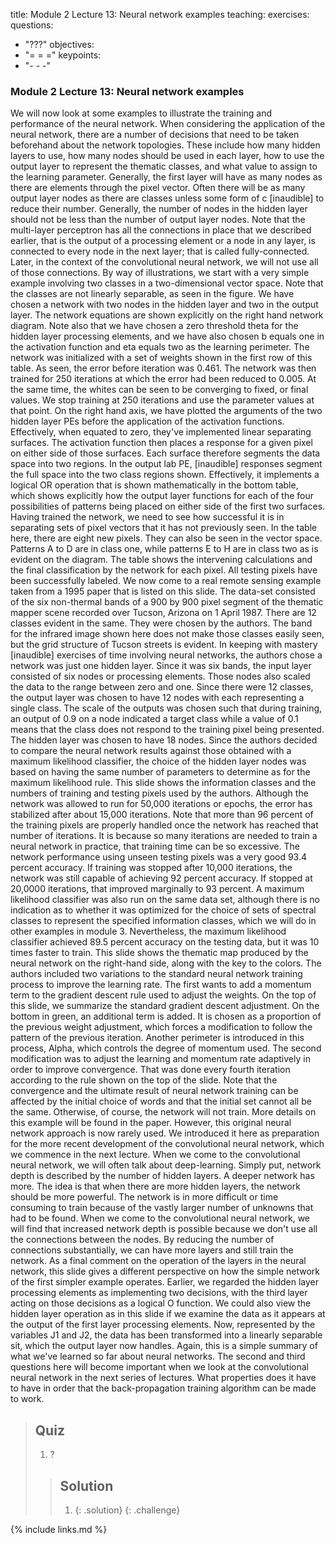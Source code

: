 title: Module 2 Lecture 13: Neural network examples
teaching: 
exercises: 
questions:

- "???"
  objectives:
- "= = ="
  keypoints:
- "- - -"

### Module 2 Lecture 13: Neural network examples

We will now look at some examples to illustrate the training and performance of the neural network. When considering the application of the neural network, there are a number of decisions that need to be taken beforehand about the network topologies. These include how many hidden layers to use, how many nodes should be used in each layer, how to use the output layer to represent the thematic classes, and what value to assign to the learning parameter. Generally, the first layer will have as many nodes as there are elements through the pixel vector. Often there will be as many output layer nodes as there are classes unless some form of c [inaudible] to reduce their number. Generally, the number of nodes in the hidden layer should not be less than the number of output layer nodes. Note that the multi-layer perceptron has all the connections in place that we described earlier, that is the output of a processing element or a node in any layer, is connected to every node in the next layer; that is called fully-connected. Later, in the context of the convolutional neural network, we will not use all of those connections. By way of illustrations, we start with a very simple example involving two classes in a two-dimensional vector space. Note that the classes are not linearly separable, as seen in the figure. We have chosen a network with two nodes in the hidden layer and two in the output layer. The network equations are shown explicitly on the right hand network diagram. Note also that we have chosen a zero threshold theta for the hidden layer processing elements, and we have also chosen b equals one in the activation function and eta equals two as the learning perimeter. The network was initialized with a set of weights shown in the first row of this table. As seen, the error before iteration was 0.461. The network was then trained for 250 iterations at which the error had been reduced to 0.005. At the same time, the whites can be seen to be converging to fixed, or final values. We stop training at 250 iterations and use the parameter values at that point. On the right hand axis, we have plotted the arguments of the two hidden layer PEs before the application of the activation functions. Effectively, when equated to zero, they've implemented linear separating surfaces. The activation function then places a response for a given pixel on either side of those surfaces. Each surface therefore segments the data space into two regions. In the output lab PE, [inaudible] responses segment the full space into the two class regions shown. Effectively, it implements a logical OR operation that is shown mathematically in the bottom table, which shows explicitly how the output layer functions for each of the four possibilities of patterns being placed on either side of the first two surfaces. Having trained the network, we need to see how successful it is in separating sets of pixel vectors that it has not previously seen. In the table here, there are eight new pixels. They can also be seen in the vector space. Patterns A to D are in class one, while patterns E to H are in class two as is evident on the diagram. The table shows the intervening calculations and the final classification by the network for each pixel. All testing pixels have been successfully labeled. We now come to a real remote sensing example taken from a 1995 paper that is listed on this slide. The data-set consisted of the six non-thermal bands of a 900 by 900 pixel segment of the thematic mapper scene recorded over Tucson, Arizona on 1 April 1987. There are 12 classes evident in the same. They were chosen by the authors. The band for the infrared image shown here does not make those classes easily seen, but the grid structure of Tucson streets is evident. In keeping with mastery [inaudible] exercises of time involving neural networks, the authors chose a network was just one hidden layer. Since it was six bands, the input layer consisted of six nodes or processing elements. Those nodes also scaled the data to the range between zero and one. Since there were 12 classes, the output layer was chosen to have 12 nodes with each representing a single class. The scale of the outputs was chosen such that during training, an output of 0.9 on a node indicated a target class while a value of 0.1 means that the class does not respond to the training pixel being presented. The hidden layer was chosen to have 18 nodes. Since the authors decided to compare the neural network results against those obtained with a maximum likelihood classifier, the choice of the hidden layer nodes was based on having the same number of parameters to determine as for the maximum likelihood rule. This slide shows the information classes and the numbers of training and testing pixels used by the authors. Although the network was allowed to run for 50,000 iterations or epochs, the error has stabilized after about 15,000 iterations. Note that more than 96 percent of the training pixels are properly handled once the network has reached that number of iterations. It is because so many iterations are needed to train a neural network in practice, that training time can be so excessive. The network performance using unseen testing pixels was a very good 93.4 percent accuracy. If training was stopped after 10,000 iterations, the network was still capable of achieving 92 percent accuracy. If stopped at 20,0000 iterations, that improved marginally to 93 percent. A maximum likelihood classifier was also run on the same data set, although there is no indication as to whether it was optimized for the choice of sets of spectral classes to represent the specified information classes, which we will do in other examples in module 3. Nevertheless, the maximum likelihood classifier achieved 89.5 percent accuracy on the testing data, but it was 10 times faster to train. This slide shows the thematic map produced by the neural network on the right-hand side, along with the key to the colors. The authors included two variations to the standard neural network training process to improve the learning rate. The first wants to add a momentum term to the gradient descent rule used to adjust the weights. On the top of this slide, we summarize the standard gradient descent adjustment. On the bottom in green, an additional term is added. It is chosen as a proportion of the previous weight adjustment, which forces a modification to follow the pattern of the previous iteration. Another perimeter is introduced in this process, Alpha, which controls the degree of momentum used. The second modification was to adjust the learning and momentum rate adaptively in order to improve convergence. That was done every fourth iteration according to the rule shown on the top of the slide. Note that the convergence and the ultimate result of neural network training can be affected by the initial choice of words and that the initial set cannot all be the same. Otherwise, of course, the network will not train. More details on this example will be found in the paper. However, this original neural network approach is now rarely used. We introduced it here as preparation for the more recent development of the convolutional neural network, which we commence in the next lecture. When we come to the convolutional neural network, we will often talk about deep-learning. Simply put, network depth is described by the number of hidden layers. A deeper network has more. The idea is that when there are more hidden layers, the network should be more powerful. The network is in more difficult or time consuming to train because of the vastly larger number of unknowns that had to be found. When we come to the convolutional neural network, we will find that increased network depth is possible because we don't use all the connections between the nodes. By reducing the number of connections substantially, we can have more layers and still train the network. As a final comment on the operation of the layers in the neural network, this slide gives a different perspective on how the simple network of the first simpler example operates. Earlier, we regarded the hidden layer processing elements as implementing two decisions, with the third layer acting on those decisions as a logical O function. We could also view the hidden layer operation as in this slide if we examine the data as it appears at the output of the first layer processing elements. Now, represented by the variables J1 and J2, the data has been transformed into a linearly separable sit, which the output layer now handles. Again, this is a simple summary of what we've learned so far about neural networks. The second and third questions here will become important when we look at the convolutional neural network in the next series of lectures. What properties does it have to have in order that the back-propagation training algorithm can be made to work. 

> ## Quiz
>
> 1. ?
>
> > ## Solution
> >
> > 1. {: .solution}
> >    {: .challenge}

{% include links.md %}